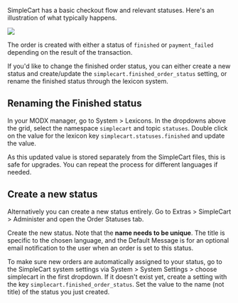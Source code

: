 SimpleCart has a basic checkout flow and relevant statuses. Here's an illustration of what typically happens. 

[ ![](https://assets.modmore.com/uploads/2015/12/orders_status_flow_diagram.png)](https://assets.modmore.com/uploads/2015/12/orders_status_flow_diagram.png)

The order is created with either a status of `finished` or `payment_failed` depending on the result of the transaction. 

If you'd like to change the finished order status, you can either create a new status and create/update the `simplecart.finished_order_status` setting, or rename the finished status through the lexicon system. 

## Renaming the Finished status

In your MODX manager, go to System > Lexicons. In the dropdowns above the grid, select the namespace `simplecart` and topic `statuses`. Double click on the value for the lexicon key `simplecart.statuses.finished` and update the value. 

As this updated value is stored separately from the SimpleCart files, this is safe for upgrades. You can repeat the process for different languages if needed. 

## Create a new status

Alternatively you can create a new status entirely. Go to Extras > SimpleCart > Administer and open the Order Statuses tab. 

Create the new status. Note that the **name needs to be unique**. The title is specific to the chosen language, and the Default Message is for an optional email notification to the user when an order is set to this status. 

To make sure new orders are automatically assigned to your status, go to the SimpleCart system settings via System > System Settings > choose simplecart in the first dropdown. If it doesn't exist yet, create a setting with the key `simplecart.finished_order_status`. Set the value to the name (not title) of the status you just created. 
